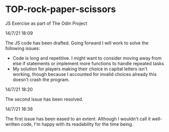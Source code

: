 # TOP-rock-paper-scissors
JS Exercise as part of The Odin Project

14/7/21 18:09

The JS code has been drafted. Going forward I will work to solve the following issues:
- Code is long and repetitive. I might want to consider moving away from else if statements or implement more functions to handle repeated tasks
- My solution for players making their choice in capital letters isn't working, though because I accounted for invalid choices already this doesn't crash the program. 

14/7/21 18:20

The second issue has been resolved. 

14/7/21 18:38

The first issue has been eased to an extent. Although I wouldn't call it well-written code, I'm happy with its readability for the time being.